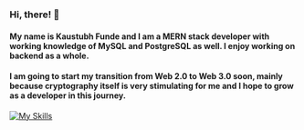 ### Hi, there! 👋

<!--
**fundekaustubh/fundekaustubh** is a ✨ _special_ ✨ repository because its `README.md` (this file) appears on your GitHub profile.

Here are some ideas to get you started:

- 🔭 I’m currently working on ...
- 🌱 I’m currently learning ...
- 👯 I’m looking to collaborate on ...
- 🤔 I’m looking for help with ...
- 💬 Ask me about ...
- 📫 How to reach me: ...
- 😄 Pronouns: ...
- ⚡ Fun fact: ...
-->
#### My name is Kaustubh Funde and I am a MERN stack developer with working knowledge of MySQL and PostgreSQL as well. I enjoy working on backend as a whole.
#### I am going to start my transition from Web 2.0 to Web 3.0 soon, mainly because cryptography itself is very stimulating for me and I hope to grow as a developer in this journey.
[![My Skills](https://skillicons.dev/icons?i=c,cpp,java,python,html,css,js,nodejs,expressjs,react,mongodb,mysql,postgresql,nextjs)](https://skillicons.dev)
